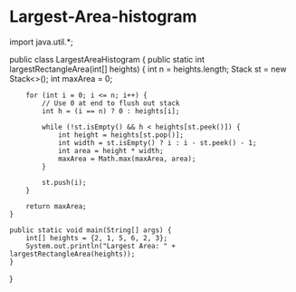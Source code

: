 # Largest-Area-histogram
import java.util.*;

public class LargestAreaHistogram {
    public static int largestRectangleArea(int[] heights) {
        int n = heights.length;
        Stack<Integer> st = new Stack<>();
        int maxArea = 0;

        for (int i = 0; i <= n; i++) {
            // Use 0 at end to flush out stack
            int h = (i == n) ? 0 : heights[i];

            while (!st.isEmpty() && h < heights[st.peek()]) {
                int height = heights[st.pop()];
                int width = st.isEmpty() ? i : i - st.peek() - 1;
                int area = height * width;
                maxArea = Math.max(maxArea, area);
            }

            st.push(i);
        }

        return maxArea;
    }

    public static void main(String[] args) {
        int[] heights = {2, 1, 5, 6, 2, 3};
        System.out.println("Largest Area: " + largestRectangleArea(heights));
    }
}
